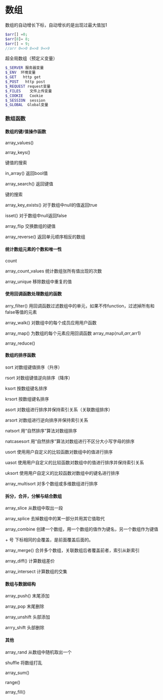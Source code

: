 # 数组



数组的自动增长下标，自动增长的是出现过最大值加1

```php
$arr[] =0;
$arr[8]= 8;
$arr[] = 9;
//arr 0=>0 8=>8 9=>9
```

超全局数组（预定义变量）

```php
$_SERVER 服务器变量
$_ENV  环境变量
$_GET   http get
$_POST   http post
$_REQUEST request变量
$_FILES    文件上传变量
$_COOKIE   Cookie
$_SESSION  session
$_GLOBAL  Global变量

```

### 数组函数



#### 数组的键/值操作函数

array_values()

array_keys()

键值的搜索

in_array()          返回bool值

array_search()   返回键值

键的搜索

array_key_exists()     对于数组中null的值返回true

isset() 对于数组中null返回false



array_flip  交换数组的键值

array_reverse()      返回单元顺序相反的数组



#### 统计数组元素的个数和唯一性

count

array_count_values 统计数组张所有值出现的次数

array_unique 移除数组中重复的值

#### 使用回调函数处理数组的函数

arry_filter()  用回调函数过滤数组中的单元，如果不传function，过滤掉所有和false等值的元素

array_walk() 对数组中的每个成员应用用户函数

array_map()       为数组的每个元素应用回调函数               array_map(null,$arr,$arr1)

array_reduce()

#### 数组的排序函数

sort  对数组键值排序（升序）

rsort  对数组键值逆向排序（降序）

ksort  按数组键名排序

krsort 按数组键名排序

asort  对数组进行排序并保持索引关系（关联数组排序）

arsort  对数组进行逆向排序并保持索引关系

natsort 用“自然排序”算法对数组排序

natcasesort 用“自然排序”算法对数组进行不区分大小写字母的排序

usort 使用用户自定义的比较函数对数组中的值进行排序

uasot 使用用户自定义的比较函数对数组中的值进行排序并保持索引关系

uksort 使用用户自定义的比较函数对数组中的键名进行排序

array_multisort  对多个数组或多维数组进行排序

#### 拆分，合并，分解与结合数组

array_slice   从数组中取出一段

array_splice 去掉数组中的某一部分并用其它值取代

array_combine 创建一个数组，用一个数组的值作为键名，另一个数组作为键值

\+   号     下标相同的会覆盖，是前面覆盖后面的。

array_merge() 合并多个数组，关联数组后者覆盖前者，索引从新索引

array_diff() 计算数组差价

array_intersect 计算数组的交集

#### 数组与数据结构

array_push()  末尾添加

array_pop 末尾删除

array_unshift 头部添加

arrry_shift 头部删除

#### 其他

array_rand    从数组中随机取出一个

shuffle    将数组打乱

array_sum()

range()

array_fill()



